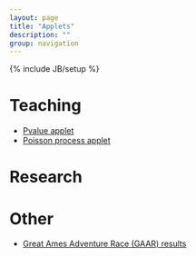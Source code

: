 ```yaml
---
layout: page
title: "Applets"
description: ""
group: navigation
---
```

{% include JB/setup %}

# Teaching

- [Pvalue applet](https://jaradniemi.shinyapps.io/pvalue/)
- [Poisson process applet](https://jaradniemi.shinyapps.io/poisson_process/)

# Research

# Other

- [Great Ames Adventure Race (GAAR) results](https://jaradniemi.shinyapps.io/GAAR/)

